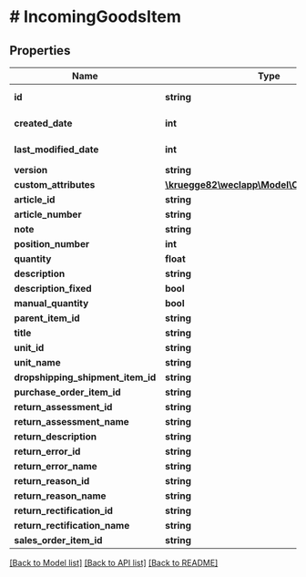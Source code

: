 # # IncomingGoodsItem

## Properties

Name | Type | Description | Notes
------------ | ------------- | ------------- | -------------
**id** | **string** |  | [optional] [readonly]
**created_date** | **int** |  | [optional] [readonly]
**last_modified_date** | **int** |  | [optional] [readonly]
**version** | **string** |  | [optional]
**custom_attributes** | [**\kruegge82\weclapp\Model\CustomAttribute[]**](CustomAttribute.md) |  | [optional]
**article_id** | **string** |  | [optional]
**article_number** | **string** |  | [optional]
**note** | **string** |  | [optional]
**position_number** | **int** |  | [optional]
**quantity** | **float** |  | [optional]
**description** | **string** |  | [optional]
**description_fixed** | **bool** |  | [optional]
**manual_quantity** | **bool** |  | [optional]
**parent_item_id** | **string** |  | [optional]
**title** | **string** |  | [optional]
**unit_id** | **string** |  | [optional]
**unit_name** | **string** |  | [optional]
**dropshipping_shipment_item_id** | **string** |  | [optional]
**purchase_order_item_id** | **string** |  | [optional]
**return_assessment_id** | **string** |  | [optional]
**return_assessment_name** | **string** |  | [optional]
**return_description** | **string** |  | [optional]
**return_error_id** | **string** |  | [optional]
**return_error_name** | **string** |  | [optional]
**return_reason_id** | **string** |  | [optional]
**return_reason_name** | **string** |  | [optional]
**return_rectification_id** | **string** |  | [optional]
**return_rectification_name** | **string** |  | [optional]
**sales_order_item_id** | **string** |  | [optional]

[[Back to Model list]](../../README.md#models) [[Back to API list]](../../README.md#endpoints) [[Back to README]](../../README.md)
